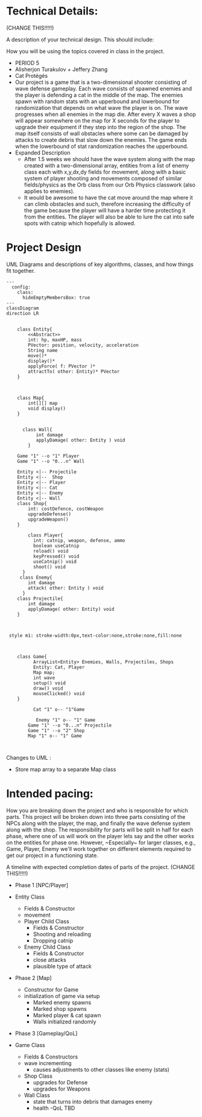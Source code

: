 
# Technical Details:

(CHANGE THIS!!!!!)

A description of your technical design. This should include: 
   
How you will be using the topics covered in class in the project.

- PERIOD 5
- Alisherjon Turakulov + Jeffery Zhang
- Cat Protégés
- Our project is a game that is a two-dimensional shooter consisting of wave defense gameplay. Each wave consists of spawned enemies and the player is defending a cat in the middle of the map. The enemies spawn with random stats with an upperbound and lowerbound for randomization that depends on what wave the player is on. The wave progresses when all enemies in the map die. After every X waves a shop will appear somewhere on the map for X seconds for the player to upgrade their equipment if they step into the region of the shop. The map itself consists of wall obstacles where some can be damaged by attacks to create debris that slow down the enemies. The game ends when the lowerbound of stat randomization reaches the upperbound.
- Expanded Description
   - After 1.5 weeks we should have the wave system along with the map created with a two-dimensional array, entities from a list of enemy class each with x,y,dx,dy fields for movement, along with a basic system of player shooting and movements composed of similar fields/physics as the Orb class from our Orb Physics classwork (also applies to enemies).
   - It would be awesome to have the cat move around the map where it can climb obstacles and such, therefore increasing the difficulty of the game because the player will have a harder time protecting it from the entities. The player will also be able to lure the cat into safe spots with catnip which hopefully is allowed.
     
# Project Design

UML Diagrams and descriptions of key algorithms, classes, and how things fit together.

```mermaid
---
  config:
    class:
      hideEmptyMembersBox: true
---
classDiagram
direction LR


	class Entity{
		<<Abstract>>
		int: hp, maxHP, mass
		PVector: position, velocity, acceleration
		String name
		move()*
		display()*
		applyForce( f: PVector )*
		attractTo( other: Entity)* PVector
	}



	class Map{
		int[][] map
		void display()
	}


	  class Wall{
		   int damage
		   applyDamage( other: Entity ) void
		}

	Game "1" --o "1" Player
	Game "1" --o "0...n" Wall

	Entity <|-- Projectile
	Entity <|--  Shop 
	Entity <|-- Player
	Entity <|-- Cat
	Entity <|-- Enemy
	Entity <|-- Wall
	class Shop{
		int: costDefence, costWeapon
		upgradeDefense()
		upgradeWeapon() 
	}

    	class Player{
		  int: catnip, weapon, defense, ammo
		  boolean useCatnip
		  reload() void
		  keyPressed() void
		  useCatnip() void
		  shoot() void
	  }
  	 class Enemy{
		int damage
		attack( other: Entity ) void
	  }
	class Projectile{
		int damage
		applyDamage( other: Entity) void
	}
		


 style m1: stroke-width:0px,text-color:none,stroke:none,fill:none
   
 
		
  	class Game{
		  ArrayList<Entity> Enemies, Walls, Projectiles, Shops
		  Entity: Cat, Player
		  Map map;
		  int wave
		  setup() void
		  draw() void
		  mouseClicked() void
	}
		
		  Cat "1" o-- "1"Game
		
	       Enemy "1" o-- "1" Game
		Game "1" --o "0...n" Projectile
		Game "1" --o "2" Shop
		Map "1" o-- "1" Game
		
	
```
Changes to UML :
- Store map array to a separate Map class

    
# Intended pacing:

How you are breaking down the project and who is responsible for which parts.
This project will be broken down into three parts consisting of the NPCs along with the player, the map, and finally the wave defense system along with the shop.
The responsibility for parts will be split in half for each phase, where one of us will work on the player lets say and the other works on the entities for phase one. However, ~Especially~ for larger classes, e.g., Game, Player, Enemy we'll work together on different elements required to get our project in a functioning state.

A timeline with expected completion dates of parts of the project. (CHANGE THIS!!!!!)
- Phase 1 [NPC/Player]
- Entity Class
  - Fields & Constructor
  - movement
  - Player Child Class
    - Fields & Constructor
    - Shooting and reloading
    - Dropping catnip
  - Enemy Child Class
    - Fields & Constructor
    - close attacks
    - plausible type of attack



- Phase 2 [Map]
  - Constructor for Game
  - initialization of game via setup
    - Marked enemy spawns
    - Marked shop spawns
    - Marked player & cat spawn
    - Walls initialized randomly



- Phase 3 [Gameplay/QoL]
- Game Class
  - Fields & Constructors
  - wave incrementing
    - causes adjustments to other classes like enemy (stats)
  - Shop Class
    - upgrades for Defense
    - upgrades for Weapons
  - Wall Class
    - state that turns into debris that damages enemy
    - health
  -QoL TBD

